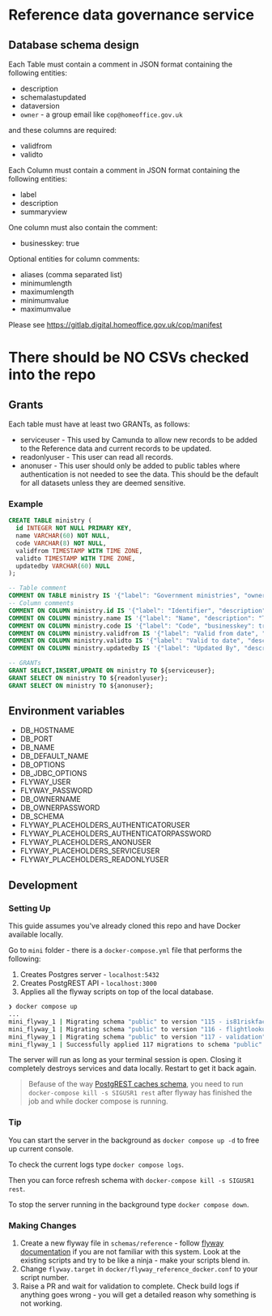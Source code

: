 # Reference data governance service


## Database schema design

Each Table must contain a comment in JSON format containing the following entities:

* description
* schemalastupdated
* dataversion
* `owner` - a group email like `cop@homeoffice.gov.uk`

and these columns are required:

* validfrom
* validto


Each Column must contain a comment in JSON format containing the following entities:

* label
* description
* summaryview

One column must also contain the comment:

* businesskey: true

Optional entities for column comments:

* aliases (comma separated list)
* minimumlength
* maximumlength
* minimumvalue
* maximumvalue

Please see https://gitlab.digital.homeoffice.gov.uk/cop/manifest


# There should be NO CSVs checked into the repo

## Grants

Each table must have at least two GRANTs, as follows:
* serviceuser - This used by Camunda to allow new records to be added to the Reference data and current records to be updated.
* readonlyuser - This user can read all records.
* anonuser - This user should only be added to public tables where authentication is not needed to see the data.
This should be the default for all datasets unless they are deemed sensitive.


### Example

```sql
CREATE TABLE ministry (
  id INTEGER NOT NULL PRIMARY KEY,
  name VARCHAR(60) NOT NULL,
  code VARCHAR(8) NOT NULL,
  validfrom TIMESTAMP WITH TIME ZONE,
  validto TIMESTAMP WITH TIME ZONE,
  updatedby VARCHAR(60) NULL
);

-- Table comment
COMMENT ON TABLE ministry IS '{"label": "Government ministries", "owner": "xyx@test.com", "description": "A list of departments, agencies and public bodies.", "schemalastupdated": "06/03/2019", "dataversion": 1}';
-- Column comments
COMMENT ON COLUMN ministry.id IS '{"label": "Identifier", "description": "Database unique identity record.", "summaryview": "false"}';
COMMENT ON COLUMN ministry.name IS '{"label": "Name", "description": "The name of the branch or region.", "summaryview": "true"}';
COMMENT ON COLUMN ministry.code IS '{"label": "Code", "businesskey": true, "description": "The code associated with the branch or region.", "summaryview": "true"}';
COMMENT ON COLUMN ministry.validfrom IS '{"label": "Valid from date", "description": "Item valid from date.", "summaryview" : "false"}';
COMMENT ON COLUMN ministry.validto IS '{"label": "Valid to date", "description": "Item valid to date.", "summaryview" : "false"}';
COMMENT ON COLUMN ministry.updatedby IS '{"label": "Updated By", "description": "Record updated by", "summaryview": "false"}';

-- GRANTs
GRANT SELECT,INSERT,UPDATE ON ministry TO ${serviceuser};
GRANT SELECT ON ministry TO ${readonlyuser};
GRANT SELECT ON ministry TO ${anonuser};
```



## Environment variables

* DB_HOSTNAME
* DB_PORT
* DB_NAME
* DB_DEFAULT_NAME
* DB_OPTIONS
* DB_JDBC_OPTIONS
* FLYWAY_USER
* FLYWAY_PASSWORD
* DB_OWNERNAME
* DB_OWNERPASSWORD
* DB_SCHEMA
* FLYWAY_PLACEHOLDERS_AUTHENTICATORUSER
* FLYWAY_PLACEHOLDERS_AUTHENTICATORPASSWORD
* FLYWAY_PLACEHOLDERS_ANONUSER
* FLYWAY_PLACEHOLDERS_SERVICEUSER
* FLYWAY_PLACEHOLDERS_READONLYUSER

## Development

### Setting Up

This guide assumes you've already cloned this repo and have Docker available locally.

Go to `mini` folder - there is a `docker-compose.yml` file that performs the following:
1. Creates Postgres server - `localhost:5432`
2. Creates PostgREST API - `localhost:3000`
3. Applies all the flyway scripts on top of the local database.

```bash
❯ docker compose up
...
mini_flyway_1 | Migrating schema "public" to version "115 - is81riskfactors"
mini_flyway_1 | Migrating schema "public" to version "116 - flightlookup"
mini_flyway_1 | Migrating schema "public" to version "117 - validation"
mini_flyway_1 | Successfully applied 117 migrations to schema "public" (execution time 00:04.489s)

```

The server will run as long as your terminal session is open. Closing it completely destroys services and data locally. Restart to get it back again.

> Befause of the way [PostgREST caches schema](https://postgrest.org/en/v7.0.0/admin.html#schema-reloading), you need to run `docker-compose kill -s SIGUSR1 rest` after flyway has finished the job and while docker compose is running. 

### Tip

You can start the server in the background as `docker compose up -d` to free up current console.

To check the current logs type `docker compose logs`.

Then you can force refresh schema with `docker-compose kill -s SIGUSR1 rest`.

To stop the server running in the background type `docker compose down`.

### Making Changes

1. Create a new flyway file in `schemas/reference` - follow [flyway documentation](https://flywaydb.org/documentation/) if you are not familiar with this system. Look at the existing scripts and try to be like a ninja - make your scripts blend in.
2. Change `flyway.target` in `docker/flyway_reference_docker.conf` to your script number.
3. Raise a PR and wait for validation to complete. Check build logs if anything goes wrong - you will get a detailed reason why something is not working.